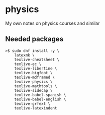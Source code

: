 # physics

My own notes on physics courses and similar

## Needed packages

```
>$ sudo dnf install -y \
    latexmk \
    texlive-cheatsheet \
    texlive-ec \
    texlive-libertine \
    texlive-bigfoot \
    texlive-mdframed \
    texlive-physics \
    texlive-mathtools \
    texlive-sidecap \
    texlive-babel-spanish \
    texlive-babel-english \
    texlive-grfext \
    texlive-latexindent
```
